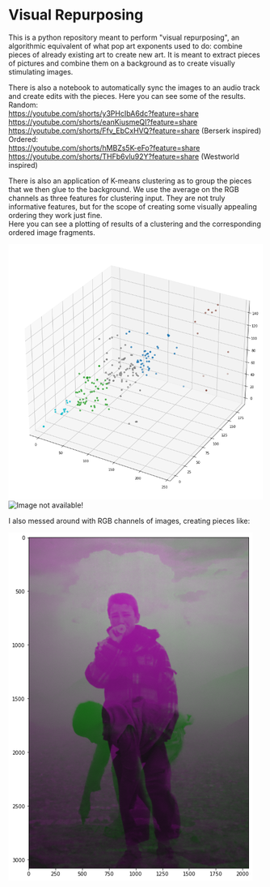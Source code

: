 # Visual Repurposing
This is a python repository meant to perform "visual repurposing", an algorithmic equivalent of what pop art exponents used to do: combine pieces of already existing art to create new art. It is meant to extract pieces of pictures and combine them on a background as to create visually stimulating images.  

There is also a notebook to automatically sync the images to an audio track and create edits with the pieces. 
Here you can see some of the results.
Random:   
https://youtube.com/shorts/y3PHcIbA6dc?feature=share  
https://youtube.com/shorts/eanKiusmeQI?feature=share  
https://youtube.com/shorts/Ffv_EbCxHVQ?feature=share    (Berserk inspired)  
Ordered:  
https://youtube.com/shorts/hMBZs5K-eFo?feature=share    
https://youtube.com/shorts/THFb6vlu92Y?feature=share   (Westworld inspired)


There is also an application of K-means clustering as to group the pieces that we then glue to the background. We use the average on the RGB channels as three features for clustering input. They are not truly informative features, but for the scope of creating some visually appealing ordering they work just fine.  
Here you can see a plotting of results of a clustering and the corresponding ordered image fragments.

![Image not available!](readme_images/clustering_plot.png)
![Image not available!](readme_images/output.png)

I also messed around with RGB channels of images, creating pieces like: 

![Image not available!](readme_images/channel_messing.png)


